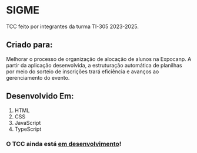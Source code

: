 # SIGME
TCC feito por integrantes da turma TI-305 2023-2025.

## Criado para:
Melhorar o processo de organização de alocação de alunos na Expocanp. A partir da aplicação desenvolvida, a estruturação automática de planilhas por meio do sorteio de inscrições trará eficiência e avanços ao gerenciamento do evento.

## Desenvolvido Em:
1. HTML
2. CSS
3. JavaScript
4. TypeScript

### O TCC ainda está 	<ins>em desenvolvimento</ins>!
